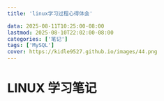 ```yaml
---
title: 'linux学习过程心得体会'

data: 2025-08-11T10:25:00-08:00
lastmod: 2025-08-10T22:02:00-08:00
categories: ['笔记']
tags: ['MySQL']
cover: https://kidle9527.github.io/images/44.png
---
```


# LINUX 学习笔记





